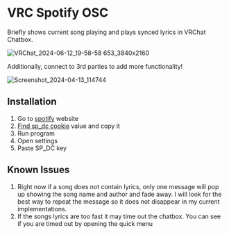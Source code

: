 # VRC Spotify OSC

Briefly shows current song playing and plays synced lyrics in VRChat Chatbox.

![VRChat_2024-06-12_19-58-58 653_3840x2160](https://github.com/BigAtomikku/VRC-Spotify-OSC/assets/51969732/99405867-1801-433a-9bfe-044c82d868fd)

Additionally, connect to 3rd parties to add more functionality!

![Screenshot_2024-04-13_114744](https://github.com/BigAtomikku/VRC-Spotify-OSC/assets/51969732/1cbd8c0f-fb3a-4698-aa34-6f6cd32d96e7)

## Installation

1) Go to [spotify](https://open.spotify.com) website
2) [Find sp_dc cookie](https://github.com/akashrchandran/syrics/wiki/Finding-sp_dc) value and copy it
3) Run program
4) Open settings
5) Paste SP_DC key

## Known Issues

1) Right now if a song does not contain lyrics, only one message will pop up showing the song name and author and fade away. I will look for the best way to repeat the message so it does not disappear in my current implementations.
2) If the songs lyrics are too fast it may time out the chatbox. You can see if you are timed out by opening the quick menu
